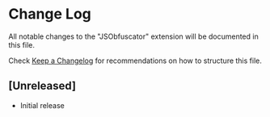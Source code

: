 # Change Log

All notable changes to the "JSObfuscator" extension will be documented in this file.

Check [Keep a Changelog](http://keepachangelog.com/) for recommendations on how to structure this file.

## [Unreleased]

- Initial release